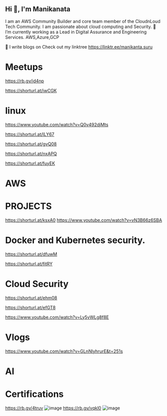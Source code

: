 ## Hi 👋, I'm Manikanata

I am an AWS Community Builder and core team member of the CloudnLoud Tech Community. I am passionate about cloud computing and Security.
🌱 I’m currently working as a Lead in Digital Assurance and Engineering Services. AWS,Azure,GCP

📝 I write blogs on  Check out my linktree https://linktr.ee/manikanta.suru


# Meetups
https://rb.gy/jd4np

https://shorturl.at/iwCGK

# linux
https://www.youtube.com/watch?v=Q0v492djMts

https://shorturl.at/lLY67

https://shorturl.at/gvQ08

https://shorturl.at/nxAPQ

https://shorturl.at/fuyEK



# AWS


# PROJECTS
https://shorturl.at/ksxA0
https://www.youtube.com/watch?v=vN3B66z6SBA

# Docker and Kubernetes security.
https://shorturl.at/dfuwM

https://shorturl.at/fitRY

# Cloud Security
https://shorturl.at/ehm08

https://shorturl.at/efGT8

https://www.youtube.com/watch?v=Ly5vWLg8f8E



# Vlogs
https://www.youtube.com/watch?v=GLnNlyhrurE&t=251s

# AI


# Certifications
https://rb.gy/4truv
![image](https://github.com/manikanta-suru/manikanta-suru/assets/70797344/09bcf7e6-1599-47f4-bbd7-3f2a4b1d05fc)
https://rb.gy/vqkl0
![image](https://github.com/manikanta-suru/manikanta-suru/assets/70797344/27771790-9b00-4e33-9b8d-8c7f01f7ada8)




